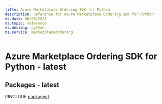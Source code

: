 ```yaml
---
title: Azure Marketplace Ordering SDK for Python
description: Reference for Azure Marketplace Ordering SDK for Python
ms.date: 06/09/2025
ms.topic: reference
ms.devlang: python
ms.service: marketplaceordering
---
```

# Azure Marketplace Ordering SDK for Python - latest
## Packages - latest
[!INCLUDE [packages](marketplace-ordering-index.md)]